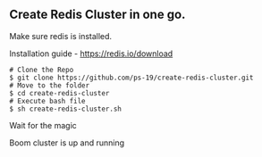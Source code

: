 ## Create Redis Cluster in one go.
Make sure redis is installed.

Installation guide - https://redis.io/download

```shell
# Clone the Repo
$ git clone https://github.com/ps-19/create-redis-cluster.git
# Move to the folder
$ cd create-redis-cluster
# Execute bash file
$ sh create-redis-cluster.sh
```

Wait for the magic

Boom cluster is up and running
